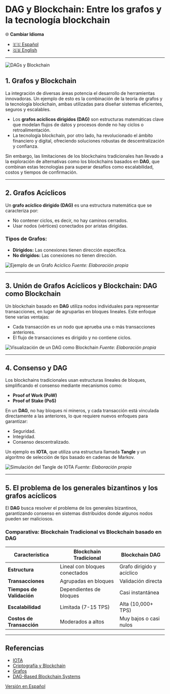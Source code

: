 # DAG y Blockchain: Entre los grafos y la tecnología blockchain

🌐 **Cambiar Idioma**
- [🇪🇸 Español](https://economiayetica.blogspot.com/2025/01/dag-y-blockchain-root-primary-color.html)
- [🇬🇧 English](https://economiayetica.blogspot.com/2025/01/dag-and-blockchain-root-primary-color.html)

---

![DAGs y Blockchain ](https://asset.cloudinary.com/dvz9iwj4b/5f18bff0bf627948c03c4f4cec347759)


## 1. Grafos y Blockchain

La integración de diversas áreas potencia el desarrollo de herramientas innovadoras. Un ejemplo de esto es la combinación de la teoría de grafos y la tecnología blockchain, ambas utilizadas para diseñar sistemas eficientes, seguros y escalables.

- Los **grafos acíclicos dirigidos (DAG)** son estructuras matemáticas clave que modelan flujos de datos y procesos donde no hay ciclos o retroalimentación.
- La tecnología blockchain, por otro lado, ha revolucionado el ámbito financiero y digital, ofreciendo soluciones robustas de descentralización y confianza.

Sin embargo, las limitaciones de los blockchains tradicionales han llevado a la exploración de alternativas como los blockchains basados en **DAG**, que combinan estas tecnologías para superar desafíos como escalabilidad, costos y tiempos de confirmación.

---

## 2. Grafos Acíclicos

Un **grafo acíclico dirigido (DAG)** es una estructura matemática que se caracteriza por:
- No contener ciclos, es decir, no hay caminos cerrados.
- Usar nodos (vértices) conectados por aristas dirigidas.

### Tipos de Grafos:
- **Dirigidos:** Las conexiones tienen dirección específica.
- **No dirigidos:** Las conexiones no tienen dirección.

![Ejemplo de un Grafo Acíclico](https://blogger.googleusercontent.com/img/b/R29vZ2xl/AVvXsEgYsCOinGOAPYyjQ2mKmdnUv8zjfh2_8d5Q3pxbO3XK0kgxgHPiYqwd22X3ypezF0XHpJshLn6P3w0CoZE9_ZhyphenhyphenbeVGtX0OJQd5eqGHmxBBd8PRHfK6QyRDqRdn2HwiREIP5OT37EQoY_SGaeKoENDPqw_fOrUHLRe07-i0pD7gpXkMvXELn389bONyvAo/s320/grafo%20aciclico.png)
_Fuente: Elaboración propia_

---

## 3. Unión de Grafos Acíclicos y Blockchain: DAG como Blockchain

Un blockchain basado en **DAG** utiliza nodos individuales para representar transacciones, en lugar de agruparlas en bloques lineales. Este enfoque tiene varias ventajas:
- Cada transacción es un nodo que aprueba una o más transacciones anteriores.
- El flujo de transacciones es dirigido y no contiene ciclos.

![Visualización de un DAG como Blockchain](https://blogger.googleusercontent.com/img/b/R29vZ2xl/AVvXsEhfJ9TndI5upzwgBx4q7sB0TJHfPI-TbqS8k8bjKLYuLvGDqchuii1JX0EmJHA4wWek1SsBunO4sykx52q-daEXsbpxm77utE9iEdNTP1CrAR1eVbgOHUsjHFsXOlfhzuicx4qcroT4Mc0LkZmzLPvshPbd0F53qsA6Gv7hfNxxhuvvXk7HchhmeVJF0NU/s320/mitigaci%C3%B3n%20alucinaciones.png)
_Fuente: Elaboración propia_

---

## 4. Consenso y DAG

Los blockchains tradicionales usan estructuras lineales de bloques, simplificando el consenso mediante mecanismos como:
- **Proof of Work (PoW)**
- **Proof of Stake (PoS)**

En un **DAG**, no hay bloques ni mineros, y cada transacción está vinculada directamente a las anteriores, lo que requiere nuevos enfoques para garantizar:
- Seguridad.
- Integridad.
- Consenso descentralizado.

Un ejemplo es **IOTA**, que utiliza una estructura llamada **Tangle** y un algoritmo de selección de tips basado en cadenas de Markov.

![Simulación del Tangle de IOTA](https://blogger.googleusercontent.com/img/b/R29vZ2xl/AVvXsEjpRnjlysJAXwgBdKwfY3WapfzMhDSJt0Dqcd00PBAzBhkdE66fR84LPRAdaRLZvomjTQq3cqykw9ieZDVA3Wlq3s3qQ7SZp5wQMex-vngA10xbfoOCYUjgqsTmW_ZnK_e3fuVaD5VMit-WrF9mIwQJBJ1TDvqdrtXGcaDPtq9zsuRPnPs5swnjQAmAkC8/s320/tagle.png)
_Fuente: Elaboración propia_

---

## 5. El problema de los generales bizantinos y los grafos acíclicos

El **DAG** busca resolver el problema de los generales bizantinos, garantizando consenso en sistemas distribuidos donde algunos nodos pueden ser maliciosos.

### Comparativa: Blockchain Tradicional vs Blockchain basado en DAG

| Característica         | Blockchain Tradicional        | Blockchain DAG               |
|------------------------|-------------------------------|------------------------------|
| **Estructura**         | Lineal con bloques conectados | Grafo dirigido y acíclico    |
| **Transacciones**      | Agrupadas en bloques          | Validación directa           |
| **Tiempos de Validación** | Dependientes de bloques      | Casi instantánea             |
| **Escalabilidad**      | Limitada (7-15 TPS)           | Alta (10,000+ TPS)           |
| **Costos de Transacción** | Moderados a altos           | Muy bajos o casi nulos       |

---

## Referencias

- [IOTA](https://www.iota.org/)
- [Criptografía y Blockchain](https://github.com/sgevatschnaider/CriptografiayBlockchain)
- [Grafos](https://github.com/sgevatschnaider/Grafos)
- [DAG-Based Blockchain Systems](https://arxiv.org/pdf/2312.09816#:~:text=In%20a%20very%20short%20period,transaction%20approval%20times%20and%20scalability.)

[Versión en Español](https://economiayetica.blogspot.com/2025/01/dag-y-blockchain-root-primary-color.html)
